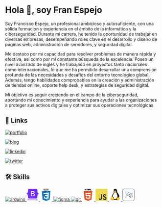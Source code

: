 
# Hola 👋, soy Fran Espejo

Soy Francisco Espejo, un profesional ambicioso y autosuficiente, con una sólida formación y experiencia en el ámbito de la informática y la ciberseguridad. Durante mi carrera, he tenido la oportunidad de trabajar en diversas empresas, desempeñando roles clave en el desarrollo y diseño de páginas web, administración de servidores, y seguridad digital.

Me destaco por mi capacidad para resolver problemas de manera rápida y efectiva, así como por mi constante búsqueda de la excelencia. Poseo un nivel avanzado de inglés y he trabajado en proyectos tanto nacionales como internacionales, lo que me ha permitido desarrollar una comprensión profunda de las necesidades y desafíos del entorno tecnológico global. Además, tengo habilidades comprobables en la creación y administración de tiendas online, soporte help desk, y estrategias de seguridad digital.

Mi objetivo es seguir creciendo en el campo de la ciberseguridad, aportando mi conocimiento y experiencia para ayudar a las organizaciones a proteger sus activos digitales y optimizar sus operaciones tecnológicas



## 🔗 Links
[![portfolio](https://img.shields.io/badge/Página%20%20Personal-green?style=for-the-badge&logo=gitlab&logoColor=white)](https://franespejo.com/)

[![blog](https://img.shields.io/badge/Blog%20%20Personal-grey?style=for-the-badge&logo=e&logoColor=white)](https://blog.franespejo.com/)

[![linkedin](https://img.shields.io/badge/linkedin-0A66C2?style=for-the-badge&logo=linkedin&logoColor=white)](https://www.linkedin.com/in/francisco-espejo-carretero/)

[![twitter](https://img.shields.io/badge/twitter-1DA1F2?style=for-the-badge&logo=twitter&logoColor=white)](https://twitter.com/)


## 🛠 Skills
<p align="left"> <a href="https://www.arduino.cc/" target="_blank" rel="noreferrer"> <img src="https://cdn.worldvectorlogo.com/logos/arduino-1.svg" alt="arduino" width="40" height="40"/> </a> <a href="https://getbootstrap.com" target="_blank" rel="noreferrer"> <img src="https://raw.githubusercontent.com/devicons/devicon/master/icons/bootstrap/bootstrap-plain-wordmark.svg" alt="bootstrap" width="40" height="40"/> </a> <a href="https://www.w3schools.com/css/" target="_blank" rel="noreferrer"> <img src="https://raw.githubusercontent.com/devicons/devicon/master/icons/css3/css3-original-wordmark.svg" alt="css3" width="40" height="40"/> </a> <a href="https://www.figma.com/" target="_blank" rel="noreferrer"> <img src="https://www.vectorlogo.zone/logos/figma/figma-icon.svg" alt="figma" width="40" height="40"/> </a> <a href="https://git-scm.com/" target="_blank" rel="noreferrer"> <img src="https://www.vectorlogo.zone/logos/git-scm/git-scm-icon.svg" alt="git" width="40" height="40"/> </a> <a href="https://www.w3.org/html/" target="_blank" rel="noreferrer"> <img src="https://raw.githubusercontent.com/devicons/devicon/master/icons/html5/html5-original-wordmark.svg" alt="html5" width="40" height="40"/> </a> <a href="https://developer.mozilla.org/en-US/docs/Web/JavaScript" target="_blank" rel="noreferrer"> <img src="https://raw.githubusercontent.com/devicons/devicon/master/icons/javascript/javascript-original.svg" alt="javascript" width="40" height="40"/> </a> <a href="https://www.linux.org/" target="_blank" rel="noreferrer"> <img src="https://raw.githubusercontent.com/devicons/devicon/master/icons/linux/linux-original.svg" alt="linux" width="40" height="40"/> </a> <a href="https://www.photoshop.com/en" target="_blank" rel="noreferrer"> <img src="https://raw.githubusercontent.com/devicons/devicon/master/icons/photoshop/photoshop-line.svg" alt="photoshop" width="40" height="40"/> </a> </p>


